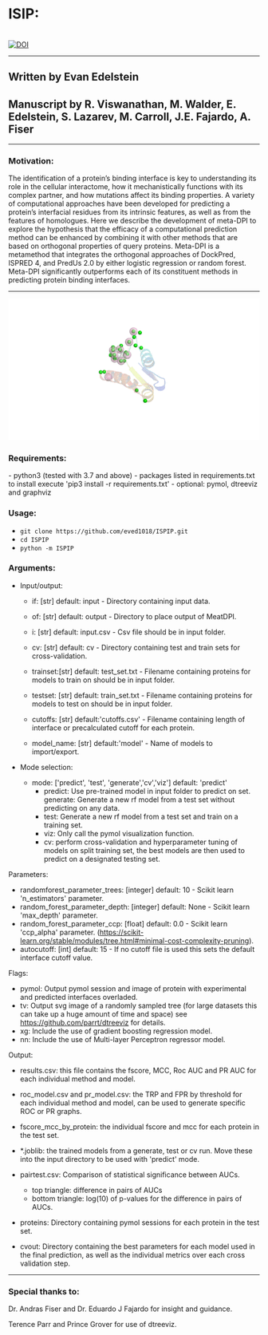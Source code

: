 # ISIP: 

<br>[![DOI](https://zenodo.org/badge/DOI/10.5281/zenodo.5706324.svg)](https://doi.org/10.5281/zenodo.5706324)


---
## Written by Evan Edelstein 

## Manuscript by R. Viswanathan, M. Walder, E. Edelstein, S. Lazarev, M. Carroll, J.E. Fajardo, A. Fiser
---
### Motivation: 
<p>The identification of a protein’s binding interface is key to understanding its role in the cellular interactome, how it mechanistically functions with its complex partner, and how mutations affect its binding properties. A variety of computational approaches have been developed for predicting a protein’s interfacial residues from its intrinsic features, as well as from the features of homologues. Here we describe the development of meta-DPI to explore the hypothesis that the efficacy of a computational prediction method can be enhanced by combining it with other methods that are based on orthogonal properties of query proteins. Meta-DPI is a metamethod that integrates the orthogonal approaches of DockPred, ISPRED 4, and PredUs 2.0 by either logistic regression or random forest. Meta-DPI significantly outperforms each of its constituent methods in predicting protein binding interfaces.</p>

---
<p align="center">
<img src="https://github.com/eved1018/ISPIP/blob/main/Media/ezgif-2-992a01766233.gif" >
</p>



<h3> Requirements: </h3>
- python3  (tested with 3.7 and above)
- packages listed in requirements.txt to install execute 'pip3 install -r requirements.txt' 
- optional: pymol, dtreeviz and graphviz

<h3>Usage: </h3>
	
- `git clone https://github.com/eved1018/ISPIP.git`
- `cd ISPIP`
- `python -m ISPIP` 


<h3>Arguments:</h3>

- Input/output:
	- if: [str] default: input - Directory containing input data.
	- of: [str] default: output - Directory to place output of MeatDPI.
	- i: [str] default: input.csv - Csv file should be in input folder.
	- cv: [str] default: cv - Directory containing test and train sets for cross-validation. 
	- trainset:[str] default: test_set.txt - Filename containing proteins for models to train on should be in input folder.
	- testset: [str] default: train_set.txt - Filename containing proteins for models to test on should be in input folder.
	- cutoffs: [str] default:'cutoffs.csv' - Filename containing length of interface or precalculated cutoff for each protein. 

	- model_name: [str] default:'model' - Name of models to import/export.


- Mode selection:
	- mode: ['predict', 'test', 'generate','cv','viz'] default: 'predict'  
		- predict: Use pre-trained model in input folder to predict on set.
	generate: Generate a new rf model from a test set without predicting on any data.
		- test: Generate a new rf model from a test set and train on a training set.
		- viz: Only call the pymol visualization function.
		- cv: perform cross-validation and hyperparameter tuning of models on split training set, the best models are then used to predict on a designated testing set. 


Parameters: 
- randomforest_parameter_trees: [integer] default: 10 - Scikit learn 'n_estimators' parameter.
- random_forest_parameter_depth: [integer] default: None - Scikit learn 'max_depth' parameter.
- random_forest_parameter_ccp: [float] default: 0.0 - Scikit learn 'ccp_alpha' parameter. (https://scikit-learn.org/stable/modules/tree.html#minimal-cost-complexity-pruning).
- autocutoff: [int] default: 15 - If no cutoff file is used this sets the default interface cutoff value.


Flags: 
- pymol: Output pymol session and image of protein with experimental and predicted interfaces overladed. 
- tv: Output svg image of a randomly sampled tree (for large datasets this can take up a huge amount of time and space) see https://github.com/parrt/dtreeviz for details.
- xg: Include the use of gradient boosting regression model.
- nn: Include the use of Multi-layer Perceptron regressor model.


Output:

- results.csv: this file contains the fscore, MCC, Roc AUC and PR AUC for each individual method and model. 

- roc_model.csv and pr_model.csv: the TRP and FPR by threshold for each individual method and model, can be used to generate specific ROC or PR graphs.

- fscore_mcc_by_protein: the individual fscore and mcc for each protein in the test set. 

- *.joblib: the trained models from a generate, test or cv run. Move these into the input directory to be used with 'predict' mode. 

- pairtest.csv: Comparison of statistical significance between AUCs.
	- top triangle: difference in pairs of AUCs
	- bottom triangle: log(10) of p-values for the difference in pairs of AUCs.
- proteins: Directory containing pymol sessions for each protein in the test set.  
- cvout: Directory containing the best parameters for each model used in the final prediction, as well as the individual metrics over each cross validation step. 

<!-- Example: 
|   | predictor         | f-score | mcc    | roc_auc | pr_auc |
| - | ----------------- | ------- | ------ | ------- | ------ |
| 0 | predus            | 0.337   | 0.2776 | 0.665   | 0.235  |
| 1 | ispred            | 0.370   | 0.314  | 0.816   | 0.358  |
| 2 | dockpred          | 0.263   | 0.196  | 0.652   | 0.152  |
| 3 | logisticregresion | 0.374   | 0.318  | 0.841   | 0.326  |
| 4 | linearregression  | 0.372   | 0.316  | 0.842   | 0.324  |
| 5 | randomforest      | 0.403   | 0.350  | 0.846   | 0.369  |
| 6 | xgboost           | 0.422   | 0.371  | 0.853   | 0.435  | -->


---
### Special thanks to:

<p>Dr. Andras Fiser and Dr. Eduardo J Fajardo for insight and guidance.</p> 

<p>Terence Parr and Prince Grover for use of dtreeviz.</p>

<!-- <p align="center">
<img src="https://github.com/eved1018/MetaDPIv2/blob/main/Media/rf-numtrees.png" >
</p>
  -->
	

